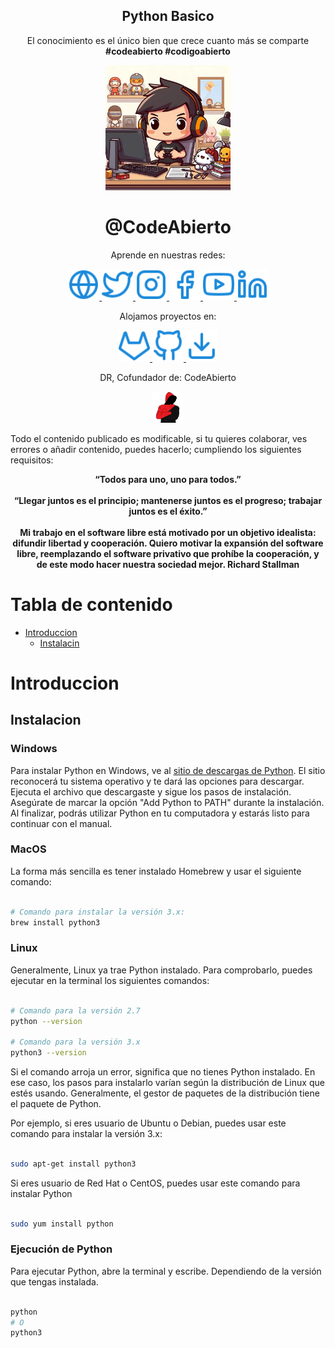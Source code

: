 <div align="center">
  <h2>Python Basico</h2>
  <p>El conocimiento es el único bien que crece cuanto más se comparte <b>#codeabierto #codigoabierto</b></p>
</div>

<div align="center">
  <a href="#" target="_blank">
    <img src="assets/images/logo.jpg" width="200">
  </a>
  <h1>@CodeAbierto</h1>
</div>

<div align="center">
  <p>Aprende en nuestras redes:</p>
  <a href="#" target="_blank">
    <img src="assets/images/globe.svg" width="50">
  </a>
  <a href="https://twitter.com/codeabierto" target="_blank">
    <img src="assets/images/twitter.svg" width="50">
  </a>
  <a href="https://instagram.com/codeabierto" target="_blank">
    <img src="assets/images/instagram.svg" width="50">
  </a>
  <a href="https://www.facebook.com/codeabierto/" target="_blank">
    <img src="assets/images/facebook.svg" width="50">
  </a>
  <a href="https://youtube.com/@codeabierto" target="_blank">
    <img src="assets/images/youtube.svg" width="50">
  </a>
  <a href="https://linkedin.com/company/codeabierto" target="_blank">
    <img src="assets/images/linkedin.svg" width="50">
  </a>
</div>

<div align="center">
  <p>Alojamos proyectos en:</p>
  <a href="https://gitlab.com/codeabierto" target="_blank">
    <img src="assets/images/gitlab.svg" width="50">
  </a>
  <a href="https://github.com/codeabierto" target="_blank">
    <img src="assets/images/github.svg" width="50">
  </a>
    <a href="https://drive.google.com/drive/folders/1uHOoUbx83PSKySfbxBOqwlthUA6ofHYP?usp=sharing" target="_blank">
      <img src="assets/images/download.svg" width="50">
  </a>
</div>

<div align="center">
  <p>DR, Cofundador de: CodeAbierto</p>
  <a href="https://twitter.com/soyceros" target="_blank">
    <img src="assets/images/cofundador.png" width="50">
  </a>
</div>

Todo el contenido publicado es modificable, si tu quieres colaborar, ves errores o añadir contenido, puedes hacerlo; cumpliendo los siguientes requisitos:

<div align="center">
  <b>“Todos para uno, uno para todos.”</b>
</div>
<br>
<div align="center">
  <b>“Llegar juntos es el principio; mantenerse juntos es el progreso; trabajar juntos es el éxito.”</b>
</div>
<br>

<div align="center">
  <b>Mi trabajo en el software libre está motivado por un objetivo idealista: difundir libertad y cooperación. Quiero motivar la expansión del software libre, reemplazando el software privativo que prohíbe la cooperación, y de este modo hacer nuestra sociedad mejor. Richard Stallman</b>
</div>

# Tabla de contenido
- [Introduccion](#Introduccion)
    - [Instalacin](#Instalacion)

# <a name="Introduccion">Introduccion</a>
## <a name="Instalacion">Instalacion</a>

### Windows

Para instalar Python en Windows, ve al <a href="https://www.python.org/downloads/" target="_blank">sitio de descargas de Python</a>. El sitio reconocerá tu sistema operativo y te dará las opciones para descargar. Ejecuta el archivo que descargaste y sigue los pasos de instalación. Asegúrate de marcar la opción "Add Python to PATH" durante la instalación. Al finalizar, podrás utilizar Python en tu computadora y estarás listo para continuar con el manual.

### MacOS

La forma más sencilla es tener instalado Homebrew y usar el siguiente comando:

```sh

# Comando para instalar la versión 3.x:
brew install python3

```

### Linux

Generalmente, Linux ya trae Python instalado. Para comprobarlo, puedes ejecutar en la terminal los siguientes comandos:

```sh

# Comando para la versión 2.7
python --version

# Comando para la versión 3.x
python3 --version

```

Si el comando arroja un error, significa que no tienes Python instalado. En ese caso, los pasos para instalarlo varían según la distribución de Linux que estés usando. Generalmente, el gestor de paquetes de la distribución tiene el paquete de Python.

Por ejemplo, si eres usuario de Ubuntu o Debian, puedes usar este comando para instalar la versión 3.x:

```sh

sudo apt-get install python3

```

Si eres usuario de Red Hat o CentOS, puedes usar este comando para instalar Python

```sh

sudo yum install python

```

### Ejecución de Python

Para ejecutar Python, abre la terminal y escribe. Dependiendo de la versión que tengas instalada.

```sh

python
# O
python3

```